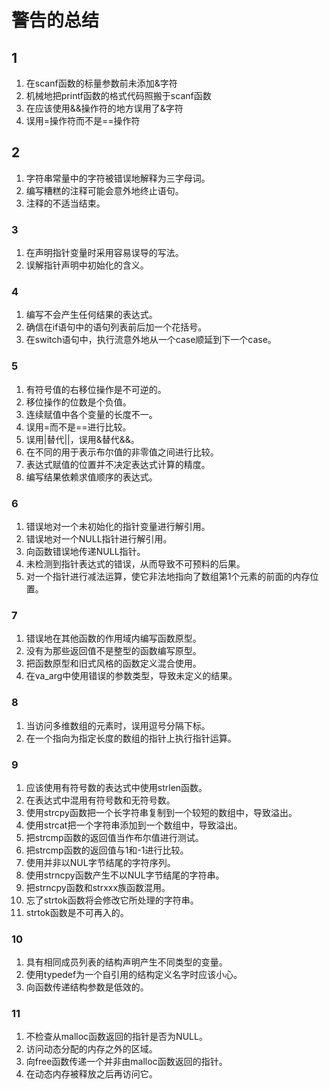 # 警告的总结

## 1
1.  在scanf函数的标量参数前未添加&字符
2. 机械地把printf函数的格式代码照搬于scanf函数
3. 在应该使用&&操作符的地方误用了&字符
4. 误用=操作符而不是==操作符


## 2
1. 字符串常量中的字符被错误地解释为三字母词。
2. 编写糟糕的注释可能会意外地终止语句。
3. 注释的不适当结束。


### 3
1. 在声明指针变量时采用容易误导的写法。
2. 误解指针声明中初始化的含义。

### 4
1. 编写不会产生任何结果的表达式。
2. 确信在if语句中的语句列表前后加一个花括号。
3. 在switch语句中，执行流意外地从一个case顺延到下一个case。


### 5
1. 有符号值的右移位操作是不可逆的。
2. 移位操作的位数是个负值。
3. 连续赋值中各个变量的长度不一。
4. 误用=而不是==进行比较。
5. 误用|替代||，误用&替代&&。
6. 在不同的用于表示布尔值的非零值之间进行比较。
7. 表达式赋值的位置并不决定表达式计算的精度。
8. 编写结果依赖求值顺序的表达式。


### 6
1. 错误地对一个未初始化的指针变量进行解引用。
2. 错误地对一个NULL指针进行解引用。
3. 向函数错误地传递NULL指针。
4. 未检测到指针表达式的错误，从而导致不可预料的后果。
5. 对一个指针进行减法运算，使它非法地指向了数组第1个元素的前面的内存位置。


### 7
1. 错误地在其他函数的作用域内编写函数原型。
2. 没有为那些返回值不是整型的函数编写原型。
3. 把函数原型和旧式风格的函数定义混合使用。
4. 在va_arg中使用错误的参数类型，导致未定义的结果。


### 8
1. 当访问多维数组的元素时，误用逗号分隔下标。
2. 在一个指向为指定长度的数组的指针上执行指针运算。


### 9
1. 应该使用有符号数的表达式中使用strlen函数。
2. 在表达式中混用有符号数和无符号数。
3. 使用strcpy函数把一个长字符串复制到一个较短的数组中，导致溢出。
4. 使用strcat把一个字符串添加到一个数组中，导致溢出。
5. 把strcmp函数的返回值当作布尔值进行测试。
6. 把strcmp函数的返回值与1和-1进行比较。
7. 使用并非以NUL字节结尾的字符序列。
8. 使用strncpy函数产生不以NUL字节结尾的字符串。
9. 把strncpy函数和strxxx族函数混用。
10. 忘了strtok函数将会修改它所处理的字符串。
11. strtok函数是不可再入的。


### 10
1. 具有相同成员列表的结构声明产生不同类型的变量。
2. 使用typedef为一个自引用的结构定义名字时应该小心。
3. 向函数传递结构参数是低效的。


### 11
1. 不检查从malloc函数返回的指针是否为NULL。
2. 访问动态分配的内存之外的区域。
3. 向free函数传递一个并非由malloc函数返回的指针。
4. 在动态内存被释放之后再访问它。